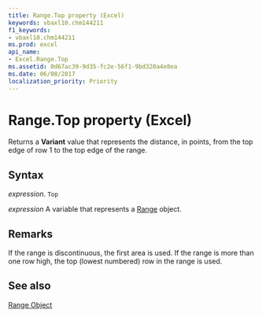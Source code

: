 ```yaml
---
title: Range.Top property (Excel)
keywords: vbaxl10.chm144211
f1_keywords:
- vbaxl10.chm144211
ms.prod: excel
api_name:
- Excel.Range.Top
ms.assetid: 0d67ac39-9d35-fc2e-56f1-9bd320a4e8ea
ms.date: 06/08/2017
localization_priority: Priority
---
```



# Range.Top property (Excel)

Returns a  **Variant** value that represents the distance, in points, from the top edge of row 1 to the top edge of the range.


## Syntax

_expression_. `Top`

_expression_ A variable that represents a [Range](excel.range-graph-property.md) object.


## Remarks

If the range is discontinuous, the first area is used. If the range is more than one row high, the top (lowest numbered) row in the range is used.


## See also


[Range Object](Excel.Range(object).md)

